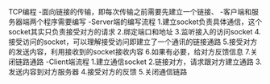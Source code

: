 TCP编程
    -面向链接的传输，即每次传输之前需要先建立一个链接、
        -客户端和服务器端两个程序需要编写
            -Server端的编写流程
                1.建立socket负责具体通信，这个socket其实只负责接受对方的请求
                2.绑定端口和地址
                3.监听接入的访问socket
                4.接受访问的socket，可以理解接受访问即建立了一个通讯的链接通路
                5.接受对方的发送内容，利用接收到的socket接收内容
                6.如果有必要，给对方反馈信息
                7.关闭链路通路
            -Client端流程
                1.建立通信socket
                2.链接对方，请求跟对方建立通路
                3.发送内容到对方服务器
                4.接受对方的反馈
                5.关闭通信链路